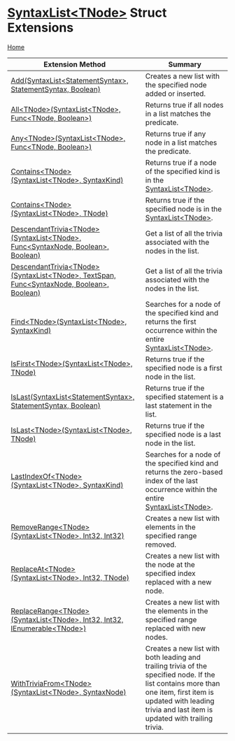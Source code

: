 # [SyntaxList\<TNode>](https://docs.microsoft.com/en-us/dotnet/api/microsoft.codeanalysis.syntaxlist-1) Struct Extensions

[Home](../../../README.md)

| Extension Method | Summary |
| ---------------- | ------- |
| [Add(SyntaxList\<StatementSyntax>, StatementSyntax, Boolean)](../../../Roslynator/CSharp/SyntaxExtensions/Add/README.md) | Creates a new list with the specified node added or inserted\. |
| [All\<TNode>(SyntaxList\<TNode>, Func\<TNode, Boolean>)](../../../Roslynator/SyntaxExtensions/All-1/README.md#Roslynator_SyntaxExtensions_All__1_Microsoft_CodeAnalysis_SyntaxList___0__System_Func___0_System_Boolean__) | Returns true if all nodes in a list matches the predicate\. |
| [Any\<TNode>(SyntaxList\<TNode>, Func\<TNode, Boolean>)](../../../Roslynator/SyntaxExtensions/Any-1/README.md#Roslynator_SyntaxExtensions_Any__1_Microsoft_CodeAnalysis_SyntaxList___0__System_Func___0_System_Boolean__) | Returns true if any node in a list matches the predicate\. |
| [Contains\<TNode>(SyntaxList\<TNode>, SyntaxKind)](../../../Roslynator/CSharp/SyntaxExtensions/Contains-1/README.md#Roslynator_CSharp_SyntaxExtensions_Contains__1_Microsoft_CodeAnalysis_SyntaxList___0__Microsoft_CodeAnalysis_CSharp_SyntaxKind_) | Returns true if a node of the specified kind is in the [SyntaxList\<TNode>](https://docs.microsoft.com/en-us/dotnet/api/microsoft.codeanalysis.syntaxlist-1)\. |
| [Contains\<TNode>(SyntaxList\<TNode>, TNode)](../../../Roslynator/SyntaxExtensions/Contains-1/README.md#Roslynator_SyntaxExtensions_Contains__1_Microsoft_CodeAnalysis_SyntaxList___0____0_) | Returns true if the specified node is in the [SyntaxList\<TNode>](https://docs.microsoft.com/en-us/dotnet/api/microsoft.codeanalysis.syntaxlist-1)\. |
| [DescendantTrivia\<TNode>(SyntaxList\<TNode>, Func\<SyntaxNode, Boolean>, Boolean)](../../../Roslynator/SyntaxExtensions/DescendantTrivia-1/README.md#Roslynator_SyntaxExtensions_DescendantTrivia__1_Microsoft_CodeAnalysis_SyntaxList___0__System_Func_Microsoft_CodeAnalysis_SyntaxNode_System_Boolean__System_Boolean_) | Get a list of all the trivia associated with the nodes in the list\. |
| [DescendantTrivia\<TNode>(SyntaxList\<TNode>, TextSpan, Func\<SyntaxNode, Boolean>, Boolean)](../../../Roslynator/SyntaxExtensions/DescendantTrivia-1/README.md#Roslynator_SyntaxExtensions_DescendantTrivia__1_Microsoft_CodeAnalysis_SyntaxList___0__Microsoft_CodeAnalysis_Text_TextSpan_System_Func_Microsoft_CodeAnalysis_SyntaxNode_System_Boolean__System_Boolean_) | Get a list of all the trivia associated with the nodes in the list\. |
| [Find\<TNode>(SyntaxList\<TNode>, SyntaxKind)](../../../Roslynator/CSharp/SyntaxExtensions/Find-1/README.md#Roslynator_CSharp_SyntaxExtensions_Find__1_Microsoft_CodeAnalysis_SyntaxList___0__Microsoft_CodeAnalysis_CSharp_SyntaxKind_) | Searches for a node of the specified kind and returns the first occurrence within the entire [SyntaxList\<TNode>](https://docs.microsoft.com/en-us/dotnet/api/microsoft.codeanalysis.syntaxlist-1)\. |
| [IsFirst\<TNode>(SyntaxList\<TNode>, TNode)](../../../Roslynator/SyntaxExtensions/IsFirst-1/README.md#Roslynator_SyntaxExtensions_IsFirst__1_Microsoft_CodeAnalysis_SyntaxList___0____0_) | Returns true if the specified node is a first node in the list\. |
| [IsLast(SyntaxList\<StatementSyntax>, StatementSyntax, Boolean)](../../../Roslynator/CSharp/SyntaxExtensions/IsLast/README.md) | Returns true if the specified statement is a last statement in the list\. |
| [IsLast\<TNode>(SyntaxList\<TNode>, TNode)](../../../Roslynator/SyntaxExtensions/IsLast-1/README.md#Roslynator_SyntaxExtensions_IsLast__1_Microsoft_CodeAnalysis_SyntaxList___0____0_) | Returns true if the specified node is a last node in the list\. |
| [LastIndexOf\<TNode>(SyntaxList\<TNode>, SyntaxKind)](../../../Roslynator/CSharp/SyntaxExtensions/LastIndexOf-1/README.md#Roslynator_CSharp_SyntaxExtensions_LastIndexOf__1_Microsoft_CodeAnalysis_SyntaxList___0__Microsoft_CodeAnalysis_CSharp_SyntaxKind_) | Searches for a node of the specified kind and returns the zero\-based index of the last occurrence within the entire [SyntaxList\<TNode>](https://docs.microsoft.com/en-us/dotnet/api/microsoft.codeanalysis.syntaxlist-1)\. |
| [RemoveRange\<TNode>(SyntaxList\<TNode>, Int32, Int32)](../../../Roslynator/CSharp/SyntaxExtensions/RemoveRange-1/README.md#Roslynator_CSharp_SyntaxExtensions_RemoveRange__1_Microsoft_CodeAnalysis_SyntaxList___0__System_Int32_System_Int32_) | Creates a new list with elements in the specified range removed\. |
| [ReplaceAt\<TNode>(SyntaxList\<TNode>, Int32, TNode)](../../../Roslynator/SyntaxExtensions/ReplaceAt-1/README.md#Roslynator_SyntaxExtensions_ReplaceAt__1_Microsoft_CodeAnalysis_SyntaxList___0__System_Int32___0_) | Creates a new list with the node at the specified index replaced with a new node\. |
| [ReplaceRange\<TNode>(SyntaxList\<TNode>, Int32, Int32, IEnumerable\<TNode>)](../../../Roslynator/CSharp/SyntaxExtensions/ReplaceRange-1/README.md#Roslynator_CSharp_SyntaxExtensions_ReplaceRange__1_Microsoft_CodeAnalysis_SyntaxList___0__System_Int32_System_Int32_System_Collections_Generic_IEnumerable___0__) | Creates a new list with the elements in the specified range replaced with new nodes\. |
| [WithTriviaFrom\<TNode>(SyntaxList\<TNode>, SyntaxNode)](../../../Roslynator/SyntaxExtensions/WithTriviaFrom-1/README.md#Roslynator_SyntaxExtensions_WithTriviaFrom__1_Microsoft_CodeAnalysis_SyntaxList___0__Microsoft_CodeAnalysis_SyntaxNode_) | Creates a new list with both leading and trailing trivia of the specified node\. If the list contains more than one item, first item is updated with leading trivia and last item is updated with trailing trivia\. |

